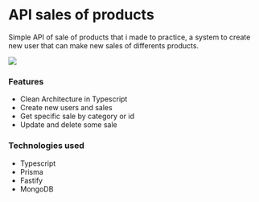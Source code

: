 # API sales of products
Simple API of sale of products that i made to practice, a system to create new user that can make new sales of differents products.

<img src="/src/media/Captura de ecrã 2024-12-03 183709.png">

### Features
- Clean Architecture in Typescript
- Create new users and sales
- Get specific sale by category or id
- Update and delete some sale

### Technologies used 
- Typescript 
- Prisma
- Fastify
- MongoDB 